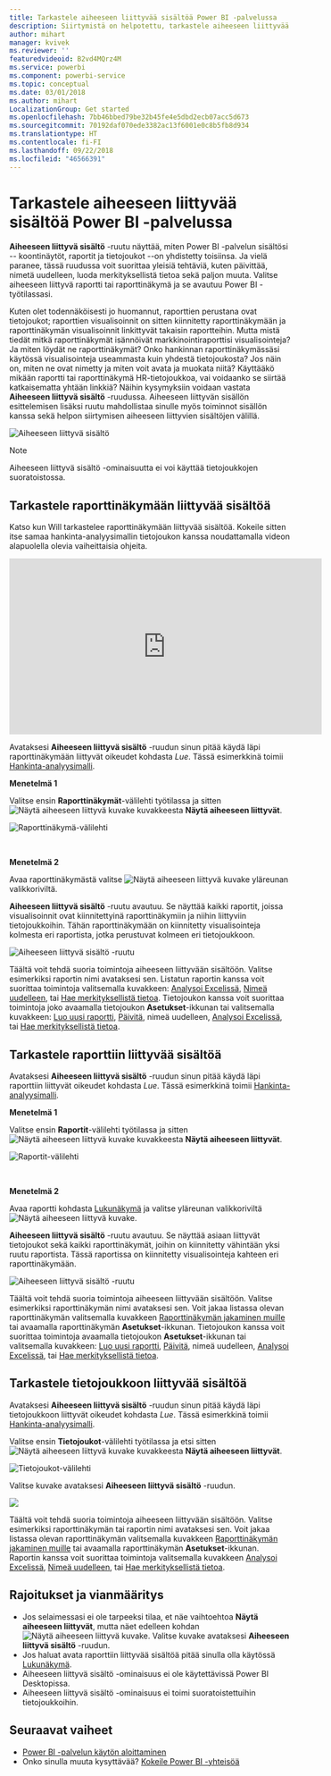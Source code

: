 ```yaml
---
title: Tarkastele aiheeseen liittyvää sisältöä Power BI -palvelussa
description: Siirtymistä on helpotettu, tarkastele aiheeseen liittyvää sisältöä raporttinäkymissä, raporteissa ja tietojoukoissa
author: mihart
manager: kvivek
ms.reviewer: ''
featuredvideoid: B2vd4MQrz4M
ms.service: powerbi
ms.component: powerbi-service
ms.topic: conceptual
ms.date: 03/01/2018
ms.author: mihart
LocalizationGroup: Get started
ms.openlocfilehash: 7bb46bbed79be32b45fe4e5dbd2ecb07acc5d673
ms.sourcegitcommit: 70192daf070ede3382ac13f6001e0c8b5fb8d934
ms.translationtype: HT
ms.contentlocale: fi-FI
ms.lasthandoff: 09/22/2018
ms.locfileid: "46566391"
---
```

# <a name="view-related-content-in-power-bi-service"></a>Tarkastele aiheeseen liittyvää sisältöä Power BI -palvelussa
**Aiheeseen liittyvä sisältö** -ruutu näyttää, miten Power BI -palvelun sisältösi -- koontinäytöt, raportit ja tietojoukot --on yhdistetty toisiinsa.  Ja vielä paranee, tässä ruudussa voit suorittaa yleisiä tehtäviä, kuten päivittää, nimetä uudelleen, luoda merkityksellistä tietoa sekä paljon muuta. Valitse aiheeseen liittyvä raportti tai raporttinäkymä ja se avautuu Power BI -työtilassasi.   

Kuten olet todennäköisesti jo huomannut, raporttien perustana ovat tietojoukot; raporttien visualisoinnit on sitten kiinnitetty raporttinäkymään ja raporttinäkymän visualisoinnit linkittyvät takaisin raportteihin. Mutta mistä tiedät mitkä raporttinäkymät isännöivät markkinointiraporttisi visualisointeja? Ja miten löydät ne raporttinäkymät? Onko hankinnan raporttinäkymässäsi käytössä visualisointeja useammasta kuin yhdestä tietojoukosta? Jos näin on, miten ne ovat nimetty ja miten voit avata ja muokata niitä? Käyttääkö mikään raportti tai raporttinäkymä HR-tietojoukkoa, vai voidaanko se siirtää katkaisematta yhtään linkkiä? Näihin kysymyksiin voidaan vastata **Aiheeseen liittyvä sisältö** -ruudussa.  Aiheeseen liittyvän sisällön esittelemisen lisäksi ruutu mahdollistaa sinulle myös toiminnot sisällön kanssa sekä helpon siirtymisen aiheeseen liittyvien sisältöjen välillä.

![Aiheeseen liittyvä sisältö](./media/end-user-related/power-bi-view-related-dashboard-new.png)

> [!NOTE]
> Aiheeseen liittyvä sisältö -ominaisuutta ei voi käyttää tietojoukkojen suoratoistossa.
> 
> 

## <a name="view-related-content-for-a-dashboard"></a>Tarkastele raporttinäkymään liittyvää sisältöä
Katso kun Will tarkastelee raporttinäkymään liittyvää sisältöä. Kokeile sitten itse samaa hankinta-analyysimallin tietojoukon kanssa noudattamalla videon alapuolella olevia vaiheittaisia ohjeita.

<iframe width="560" height="315" src="https://www.youtube.com/embed/B2vd4MQrz4M#t=3m05s" frameborder="0" allowfullscreen></iframe>


Avataksesi **Aiheeseen liittyvä sisältö** -ruudun sinun pitää käydä läpi raporttinäkymään liittyvät oikeudet kohdasta *Lue*. Tässä esimerkkinä toimii [Hankinta-analyysimalli](../sample-procurement.md).

**Menetelmä 1**

Valitse ensin **Raporttinäkymät**-välilehti työtilassa ja sitten ![Näytä aiheeseen liittyvä kuvake](./media/end-user-related/power-bi-view-related-icon-new.png) kuvakkeesta **Näytä aiheeseen liittyvät**.

![Raporttinäkymä-välilehti](./media/end-user-related/power-bi-view-related-dash-newer.png)

<br>

**Menetelmä 2**

Avaa raporttinäkymästä valitse   ![Näytä aiheeseen liittyvä kuvake](./media/end-user-related/power-bi-view-related-new.png) yläreunan valikkoriviltä.

**Aiheeseen liittyvä sisältö** -ruutu avautuu. Se näyttää kaikki raportit, joissa visualisoinnit ovat kiinnitettyinä raporttinäkymiin ja niihin liittyviin tietojoukkoihin. Tähän raporttinäkymään on kiinnitetty visualisointeja kolmesta eri raportista, jotka perustuvat kolmeen eri tietojoukkoon.

![Aiheeseen liittyvä sisältö -ruutu](./media/end-user-related/power-bi-view-related-dashboard-new.png)

Täältä voit tehdä suoria toimintoja aiheeseen liittyvään sisältöön.  Valitse esimerkiksi raportin nimi avataksesi sen.  Listatun raportin kanssa voit suorittaa toimintoja valitsemalla kuvakkeen: [Analysoi Excelissä](../service-analyze-in-excel.md), [Nimeä uudelleen](../service-rename.md), tai [Hae merkityksellistä tietoa](end-user-insights.md). Tietojoukon kanssa voit suorittaa toimintoja joko avaamalla tietojoukon **Asetukset**-ikkunan tai valitsemalla kuvakkeen: [Luo uusi raportti](../service-report-create-new.md), [Päivitä](../refresh-data.md), nimeä uudelleen, [Analysoi Excelissä](../service-analyze-in-excel.md), tai [Hae merkityksellistä tietoa](end-user-insights.md).  

## <a name="view-related-content-for-a-report"></a>Tarkastele raporttiin liittyvää sisältöä
Avataksesi **Aiheeseen liittyvä sisältö** -ruudun sinun pitää käydä läpi raporttiin liittyvät oikeudet kohdasta *Lue*. Tässä esimerkkinä toimii [Hankinta-analyysimalli](../sample-procurement.md).

**Menetelmä 1**

Valitse ensin **Raportit**-välilehti työtilassa ja sitten ![Näytä aiheeseen liittyvä kuvake](./media/end-user-related/power-bi-view-related-icon-new.png) kuvakkeesta **Näytä aiheeseen liittyvät**.

![Raportit-välilehti](./media/end-user-related/power-bi-view-related-report-newer.png)

<br>

**Menetelmä 2**

Avaa raportti kohdasta [Lukunäkymä](end-user-reading-view.md) ja valitse yläreunan valikkoriviltä ![Näytä aiheeseen liittyvä kuvake](./media/end-user-related/power-bi-view-related-new.png).

**Aiheeseen liittyvä sisältö** -ruutu avautuu. Se näyttää asiaan liittyvät tietojoukot sekä kaikki raporttinäkymät, joihin on kiinnitetty vähintään yksi ruutu raportista. Tässä raportissa on kiinnitetty visualisointeja kahteen eri raporttinäkymään.

![Aiheeseen liittyvä sisältö -ruutu](./media/end-user-related/power-bi-view-related-report.png)

Täältä voit tehdä suoria toimintoja aiheeseen liittyvään sisältöön.  Valitse esimerkiksi raporttinäkymän nimi avataksesi sen.  Voit jakaa listassa olevan raporttinäkymän valitsemalla kuvakkeen [Raporttinäkymän jakaminen muille](../service-share-dashboards.md) tai avaamalla raporttinäkymän **Asetukset**-ikkunan. Tietojoukon kanssa voit suorittaa toimintoja avaamalla tietojoukon **Asetukset**-ikkunan tai valitsemalla kuvakkeen: [Luo uusi raportti](../service-report-create-new.md), [Päivitä](../refresh-data.md), nimeä uudelleen, [Analysoi Excelissä](../service-analyze-in-excel.md), tai [Hae merkityksellistä tietoa](end-user-insights.md).  

## <a name="view-related-content-for-a-dataset"></a>Tarkastele tietojoukkoon liittyvää sisältöä
Avataksesi **Aiheeseen liittyvä sisältö** -ruudun sinun pitää käydä läpi tietojoukkoon liittyvät oikeudet kohdasta *Lue*. Tässä esimerkkinä toimii [Hankinta-analyysimalli](../sample-procurement.md).

Valitse ensin **Tietojoukot**-välilehti työtilassa ja etsi sitten ![Näytä aiheeseen liittyvä kuvake](./media/end-user-related/power-bi-view-related-icon-new.png) kuvakkeesta **Näytä aiheeseen liittyvät**.

![Tietojoukot-välilehti](./media/end-user-related/power-bi-view-related-dataset-newer.png)

Valitse kuvake avataksesi **Aiheeseen liittyvä sisältö** -ruudun.

![](media/end-user-related/power-bi-datasets.png)

Täältä voit tehdä suoria toimintoja aiheeseen liittyvään sisältöön.  Valitse esimerkiksi raporttinäkymän tai raportin nimi avataksesi sen.  Voit jakaa listassa olevan raporttinäkymän valitsemalla kuvakkeen [Raporttinäkymän jakaminen muille](../service-share-dashboards.md) tai avaamalla raporttinäkymän **Asetukset**-ikkunan. Raportin kanssa voit suorittaa toimintoja valitsemalla kuvakkeen [Analysoi Excelissä](../service-analyze-in-excel.md), [Nimeä uudelleen](../service-rename.md), tai [Hae merkityksellistä tietoa](end-user-insights.md).  

## <a name="limitations-and-troubleshooting"></a>Rajoitukset ja vianmääritys
* Jos selaimessasi ei ole tarpeeksi tilaa, et näe vaihtoehtoa **Näytä aiheeseen liittyvät**, mutta näet edelleen kohdan ![Näytä aiheeseen liittyvä kuvake](./media/end-user-related/power-bi-view-related-icon-new.png). Valitse kuvake avataksesi **Aiheeseen liittyvä sisältö** -ruudun.
* Jos haluat avata raporttiin liittyvää sisältöä pitää sinulla olla käytössä [Lukunäkymä](end-user-reading-view.md).
* Aiheeseen liittyvä sisältö -ominaisuus ei ole käytettävissä Power BI Desktopissa.
* Aiheeseen liittyvä sisältö -ominaisuus ei toimi suoratoistettuihin tietojoukkoihin.

## <a name="next-steps"></a>Seuraavat vaiheet
* [Power BI -palvelun käytön aloittaminen](../service-get-started.md)
* Onko sinulla muuta kysyttävää? [Kokeile Power BI -yhteisöä](http://community.powerbi.com/)

